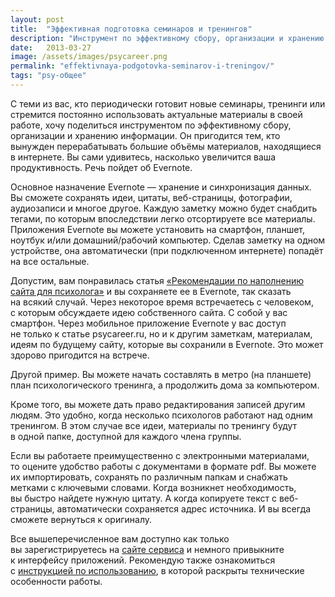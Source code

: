 ```yaml
---
layout: post
title:  "Эффективная подготовка семинаров и тренингов"
description: "Инструмент по эффективному сбору, организации и хранению информации при подготовке психолога к семинарам и тренингам."
date:   2013-03-27			 
image: /assets/images/psycareer.png
permalink: "effektivnaya-podgotovka-seminarov-i-treningov/"
tags: "psy-общее"
---
```


<p>С&nbsp;теми из&nbsp;вас, кто периодически готовит новые семинары, тренинги или стремится постоянно использовать актуальные материалы в&nbsp;своей работе, хочу поделиться инструментом по&nbsp;эффективному сбору, организации и&nbsp;хранению информации. Он&nbsp;пригодится тем, кто вынужден перерабатывать большие объёмы материалов, находящиеся в&nbsp;интернете. Вы&nbsp;сами удивитесь, насколько увеличится ваша продуктивность. Речь пойдет об&nbsp;Evernote.</p>
<p>Основное назначение Evernote&nbsp;— хранение и&nbsp;синхронизация данных. Вы&nbsp;сможете сохранять идеи, цитаты, веб-страницы, фотографии, аудиозаписи и&nbsp;многое другое. Каждую заметку можно будет снабдить тегами, по&nbsp;которым впоследствии легко отсортируете все материалы. Приложения Evernote вы&nbsp;можете установить на&nbsp;смартфон, планшет, ноутбук и/или домашний/рабочий компьютер. Сделав заметку на&nbsp;одном устройстве, она автоматически (при подключенном интернете) попадёт на&nbsp;все остальные.</p>
<p>Допустим, вам понравилась статья <a href="/rekomendacii-po-napolneniyu-sajta-dlya-psixologa/" title="Рекомендации по наполнению сайта для психолога">«Рекомендации по&nbsp;наполнению сайта для психолога»</a> и&nbsp;вы&nbsp;сохраняете ее&nbsp;в&nbsp;Evernote, так сказать на&nbsp;всякий случай. Через некоторое время встречаетесь с&nbsp;человеком, с&nbsp;которым обсуждаете идею собственного сайта. С&nbsp;собой у&nbsp;вас смартфон. Через мобильное приложение Evernote у&nbsp;вас доступ не&nbsp;только к&nbsp;статье psycareer.ru, но&nbsp;и&nbsp;к&nbsp;другим заметкам, материалам, идеям по&nbsp;будущему сайту, которые вы&nbsp;сохранили в&nbsp;Evernote. Это может здорово пригодится на&nbsp;встрече.</p>
<p>Другой пример. Вы&nbsp;можете начать составлять в&nbsp;метро (на&nbsp;планшете) план психологического тренинга, а&nbsp;продолжить дома за&nbsp;компьютером.</p>
<p>Кроме того, вы&nbsp;можете дать право редактирования записей другим людям. Это удобно, когда несколько психологов работают над одним тренингом. В&nbsp;этом случае все идеи, материалы по&nbsp;тренингу будут в&nbsp;одной папке, доступной для каждого члена группы.</p>
<p>Если вы&nbsp;работаете преимущественно с&nbsp;электронными материалами, то&nbsp;оцените удобство работы с&nbsp;документами в&nbsp;формате pdf. Вы&nbsp;можете их&nbsp;импортировать, сохранять по&nbsp;различным папкам и&nbsp;снабжать метками с&nbsp;ключевыми словами. Когда возникнет необходимость, вы&nbsp;быстро найдете нужную цитату. А&nbsp;когда копируете текст с&nbsp;веб-страницы, автоматически сохраняется адрес источника. И&nbsp;вы&nbsp;всегда сможете вернуться к&nbsp;оригиналу.</p>
<p>Все вышеперечисленное вам доступно как только вы&nbsp;зарегистрируетесь на&nbsp;<a href="http://evernote.com/intl/ru/" target="_blank" title="Evernote: откроется в новом окне">сайте сервиса</a> и&nbsp;немного привыкните к&nbsp;интерфейсу приложений. Рекомендую также ознакомиться с&nbsp;<a href="http://evernote.com/intl/ru/" target="_blank" title="Инструкция по использованию Evernote">инструкцией по&nbsp;использованию</a>, в&nbsp;которой раскрыты технические особенности работы.</p>
<amp-img width="676" height="341" layout="responsive" src="/assets/images/evernote.jpg" alt="evernote для психологов"></amp-img>
